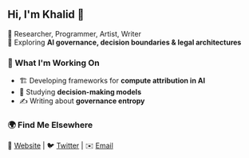 ## Hi, I'm Khalid 👋  

🔹 Researcher, Programmer, Artist, Writer  
🔹 Exploring **AI governance, decision boundaries & legal architectures**  

### 🚀 What I'm Working On  
- 🏗️ Developing frameworks for **compute attribution in AI**  
- 📖 Studying **decision-making models**  
- ✍️ Writing about **governance entropy**  

### 🌍 Find Me Elsewhere  
🔗 [Website](https://notkhalid.com) | 🐦 [Twitter](https://x.com/kaime) | ✉️ [Email](notkhalid8@gmail.com)  
